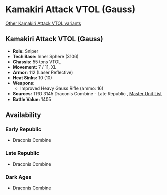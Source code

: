 # Kamakiri Attack VTOL (Gauss) 

[Other Kamakiri Attack VTOL variants](../kamakiri_attack_vtol.md) 

## Kamakiri Attack VTOL (Gauss) 

- **Role:** Sniper 
- **Tech Base:** Inner Sphere (3106) 
- **Chassis:** 55 tons VTOL 
- **Movement:** 7 / 11, XL 
- **Armor:** 112 (Laser Reflective) 
- **Heat Sinks:** 10 (10) 
- **Weapons:** 
  - Improved Heavy Gauss Rifle (ammo: 16) 
- **Sources:** TRO 3145 Draconis Combine - Late Republic , [Master Unit List](http://masterunitlist.info/Unit/Details/6383/kamakiri-attack-vtol-gauss-shi-kamakiri) 
- **Battle Value:** 1405 

## Availability 

### Early Republic 

- Draconis Combine 

### Late Republic 

- Draconis Combine 

### Dark Ages 

- Draconis Combine 

